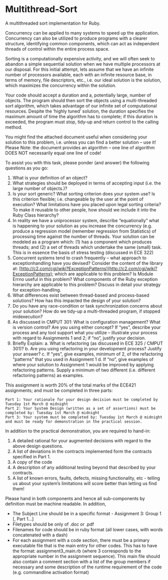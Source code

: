 # Multithread-Sort
A multithreaded sort implementation for Ruby.

Concurrency can be applied to many systems to speed up the application. Concurrency can also be utilized to produce programs with a clearer structure, identifying common components, which can act as independent threads of control within the entire process space.

Sorting is a computationally expensive activity, and we will often seek to abandon a simple sequential solution when we have multiple processors at our disposal. For this initial attempt, lets assume that we have an infinite number of processors available, each with an infinite resource base, in terms of memory, file descriptors, etc., i.e. our ideal solution is the solution, which maximizes the concurrency within the
solution.

Your code should accept a duration and a, potentially large, number of objects. The program should then sort the objects using a multi-threaded sort algorithm, which takes advantage of our infinite set of computational resources. Despite the ‘highly tuned’ solution, the duration specifies the maximum amount of time the algorithm has to complete; if this duration is exceeded, the program must stop, tidy-up and return control
to the calling method.

You might find the attached document useful when considering your solution to this problem, i.e. unless you can find a better solution – use it! Please Note: the document provides an algorithm – one line of algorithm DOES NOT necessarily equal one line of code!

To assist you with this task, please ponder (and answer) the following questions as you go:

1. What is your definition of an object?
2. What strategies should be deployed in terms of accepting input (i.e. the large number of objects.)?
3. Is your sort generic? What sorting criterion does your system use? Is this criterion flexible; i.e. changeable by the user at the point of execution? What limitations have you placed upon legal sorting criteria? To make it reusable to other people, how should we include it into the Ruby Class hierarchy?
4. In reality we have a uniprocessor system, describe “equationally” what is happening to your solution as you increase the concurrency (e.g. produce a
regression model (remember regression from Statistics) of processing time against the number of threads. Your solution can be modeled as a program which: (1) has a component which produces threads; and (2) a set of threads which undertake the same (small) task. This is in essence the basis of stress
testing (discussed in ECE 322)
5. Concurrent systems tend to crash frequently – what approach to exceptionhandling have you devised? Consider the content of the library at: [http://c2.com/cgi/wiki?ExceptionPatterns](http://c2.com/cgi/wiki?ExceptionPatterns); which are applicable to this problem? Is Module Errno useful in this problem? What components of the Ruby exception hierarchy are applicable to this problem? Discuss in detail your strategy for exception-handling.
6. What differences exist between thread-based and process-based solutions? How has this impacted the design of your solution?
7. Do you have any race-condition or task synchronization concerns about your solution? How do we tidy-up a multi-threaded program, if stopped midexecution?
8. As discussed in CMPUT 301: What is configuration management? What is version control? Are you using either concept? If “yes”, describe your process and any tool support what you utilize – illustrate your process with regard to Assignments 1 and 2; if “no”, justify your decision.
9. Briefly Explain:
  a. What is refactoring (as discussed in ECE 325 / CMPUT 301)?
  b. Are you using refactoring in your development process? Justify your answer?
  c. If “yes”, give examples, minimum of 2, of the refactoring “patterns” that you used in Assignment 1
  d. If “no”, give examples of where your solution to Assignment 1 would be improved by applying refactoring patterns. Supply a minimum of two different (i.e. different refactoring patterns) as examples.

This assignment is worth 20% of the total marks of the ECE421 assignments; and must be completed in three parts:

    Part 1: Your rationale for your design decision must be completed by Tuesday 1st March @ midnight
    Part 2: Your System Design (written as a set of assertions) must be completed by: Tuesday 1st March @ midnight
    Part 3: Your system must be completed by: Tuesday 1st March @ midnight and must be ready for demonstration in the practical session.

In addition to the practical demonstration, you are required to hand-in:

1. A detailed rational for your augmented decisions with regard to the above design questions.
2. A list of deviations in the contracts implemented form the contracts specified in Part 1.
3. A copy of the code
4. A description of any additional testing beyond that described by your contracts.
5. A list of known errors, faults, defects, missing functionality, etc - telling us about your system’s limitations will score better than letting us find them!

Please hand in both components and hence all sub-components by definition must be machine readable. In addition,

* The Subject Line should be in a specific format - Assignment 3: Group 1 [, Part 1...]
* Filetypes should be only of .doc or .pdf
* Filenames for code should be in ruby format (all lower cases, with words concatenated with a dash)
* For each assignment with a code section, there must be a primary executable file that is the main entry for other codes. This has to have the format: assignment3_main.rb (where 3 corresponds to the appropriate number in the assignment sequence). This main file should also contain a comment section with a list of the group members if necessary and some description of the runtime requirement of the code (e.g. commandline activation format)